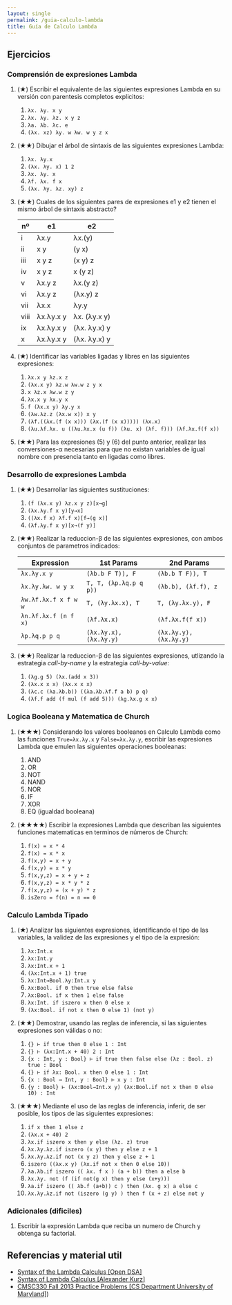 ```yaml
---
layout: single
permalink: /guia-calculo-lambda
title: Guía de Calculo Lambda
---
```


## Ejercicios

### Comprensión de expresiones Lambda

1. (★) Escribir el equivalente de las siguientes expresiones Lambda en su versión con parentesis completos explicitos:
   1. `λx. λy. x y`
   2. `λx. λy. λz. x y z`
   3. `λa. λb. λc. e`
   4. `(λx. xz) λy. w λw. w y z x`

2. (★★) Dibujar el árbol de sintaxis de las siguientes expresiones Lambda:
   1.  `λx. λy.x`
   2.  `(λx. λy. x) 1 2`
   3.  `λx. λy. x`
   4.  `λf. λx. f x`
   5.  `(λx. λy. λz. xy) z`

3. (★★) Cuales de los siguientes pares de expresiones e1 y e2 tienen el mismo árbol de sintaxis abstracto? 

    | nº   | e1        | e2           |
    | ---- | --------- | ------------ |
    | i    | λx.y      | λx.(y)       |
    | ii   | x y       | (y x)        |
    | iii  | x y z     | (x y) z      |
    | iv   | x y z     | x (y z)      |
    | v    | λx.y z    | λx.(y z)     |
    | vi   | λx.y z    | (λx.y) z     |
    | vii  | λx.x      | λy.y         |
    | viii | λx.λy.x y | λx. (λy.x y) |
    | ix   | λx.λy.x y | (λx. λy.x) y |
    | x    | λx.λy.x y | (λx. λy.x) y |

4. (★) Identificar las variables ligadas y libres en las siguientes expresiones:
   1. `λx.x y λz.x z`
   2. `(λx.x y) λz.w λw.w z y x`
   3. `x λz.x λw.w z y`
   4. `λx.x y λx.y x`
   5. `f (λx.x y) λy.y x`
   6. `(λw.λz.z (λx.w x)) x y`
   7. `(λf.((λx.(f (x x))) (λx.(f (x x))))) (λx.x)`
   8. `(λu.λf.λx. u ((λu.λx.x (u f)) (λu. x) (λf. f))) (λf.λx.f(f x))`

5. (★★) Para las expresiones (5) y (6) del punto anterior, realizar las conversiones-α necesarias para que no existan variables de igual nombre con presencia tanto en ligadas como libres.


### Desarrollo de expresiones Lambda

1. (★★) Desarrollar las siguientes sustituciones:
   1. `(f (λx.x y) λz.x y z)[x→g]`
   2. `(λx.λy.f x y)[y→x]`
   3. `((λx.f x) λf.f x)[f→(g x)]`
   4. `(λf.λy.f x y)[x→(f y)]`

2. (★★) Realizar la reduccion-β de las siguientes expresiones, con ambos conjuntos de parametros indicados: 

    | Expression           | 1st Params             | 2nd Params             |  
    | -------------------- | ---------------------- | ---------------------- |
    | `λx.λy.x y`          | `(λb.b F T)), F`       | `(λb.b T F)), T`       |
    | `λx.λy.λw. w y x`    | `T, T, (λp.λq.p q p))` | `(λb.b), (λf.f), z`    |
    | `λw.λf.λx.f x f w w` | `T, (λy.λx.x), T`      | `T, (λy.λx.y), F`      |
    | `λn.λf.λx.f (n f x)` | `(λf.λx.x)`            | `(λf.λx.f(f x))`       |
    | `λp.λq.p p q`        | `(λx.λy.x), (λx.λy.y)` | `(λx.λy.y), (λx.λy.y)` |


3. (★★) Realizar la reduccion-β de las siguientes expresiones, utlizando la estrategia _call-by-name_ y la estrategia _call-by-value_: 
   1. `(λg.g 5) (λx.(add x 3))`
   2. `(λx.x x x) (λx.x x x)`
   3. `(λc.c (λa.λb.b)) ((λa.λb.λf.f a b) p q)`
   4. `(λf.f add (f mul (f add 5))) (λg.λx.g x x)`


### Logica Booleana y Matematica de Church

1. (★★★) Considerando los valores booleanos en Calculo Lambda como las funciones `True=λx.λy.x` y `False=λx.λy.y`, escribir las expresiones Lambda que emulen las siguientes operaciones booleanas:
   1. AND
   2. OR
   3. NOT
   4. NAND
   5. NOR
   6. IF
   7. XOR
   8. EQ (igualdad booleana)

2. (★★★★) Escribir la expresiones Lambda que describan las siguientes funciones matematicas en terminos de números de Church:
   1. `f(x) = x * 4`
   2. `f(x) = x * x`
   4. `f(x,y) = x + y`
   5. `f(x,y) = x * y`
   6. `f(x,y,z) = x + y + z`
   7. `f(x,y,z) = x * y * z`
   8. `f(x,y,z) = (x + y) * z`
   9. `isZero = f(n) = n == 0`

### Calculo Lambda Tipado

1. (★) Analizar las siguientes expresiones, identificando el tipo de las variables, la validez de las expresiones y el tipo de la expresión:
   1. `λx:Int.x`
   2. `λx:Int.y`
   3. `λx:Int.x + 1`
   4. `(λx:Int.x + 1) true`
   5. `λx:Int→Bool.λy:Int.x y`
   6. `λx:Bool. if 0 then true else false`
   7. `λx:Bool. if x then 1 else false`
   8. `λx:Int. if iszero x then 0 else x`
   9. `(λx:Bool. if not x then 0 else 1) (not y)`

2. (★★) Demostrar, usando las reglas de inferencia, si las siguientes expresiones son válidas o no:
   1. `{} ⊢ if true then 0 else 1 : Int`
   2. `{} ⊢ (λx:Int.x + 40) 2 : Int`
   3. `{x : Int, y : Bool} ⊢ if true then false else (λz : Bool. z) true : Bool`
   4. `{} ⊢ if λx: Bool. x then 0 else 1 : Int`
   5. `{x : Bool → Int, y : Bool} ⊢ x y : Int`
   6. `{y : Bool} ⊢ (λx:Bool→Int.x y) (λx:Bool.if not x then 0 else 10) : Int`

3. (★★★) Mediante el uso de las reglas de inferencia, inferir, de ser posible, los tipos de las siguientes expresiones:
   1. `if x then 1 else z`
   2. `(λx.x + 40) 2`
   3. `λx.if iszero x then y else (λz. z) true`
   4. `λx.λy.λz.if iszero (x y) then y else z + 1`
   5. `λx.λy.λz.if not (x y z) then y else z + 1`
   6. `iszero ((λx.x y) (λx.if not x then 0 else 10))`
   7. `λa.λb.if iszero (( λx. f x ) (a + b)) then a else b`
   8. `λx.λy. not (f (if not(g x) then y else (x+y)))`
   9. `λa.if iszero (( λb.f (a+b)) c ) then (λx. g x) a else c`
   10. `λx.λy.λz.if not (iszero (g y) ) then f (x + z) else not y`


### Adicionales (dificiles)

1. Escribir la expresión Lambda que reciba un numero de Church y obtenga su factorial.

## Referencias y material util

* [Syntax of the Lambda Calculus [Open DSA]](https://opendsa.cs.vt.edu/ODSA/Books/PL/html/Syntax.html)
* [Syntax of Lambda Calculus [Alexander Kurz]](https://hackmd.io/@alexhkurz/S1D0yP8Bw#Parsing-Concrete-Syntax)
* [CMSC330 Fall 2013 Practice Problems [CS Department University of Maryland]](https://www.cs.umd.edu/class/fall2017/cmsc330/tests/prac8-soln-fall13.pdf))

